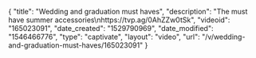 {
    "title": "Wedding and graduation must haves",
    "description": "The must have summer accessories\nhttps:\/\/tvp.ag\/0AhZZw0tSk",
    "videoid": "165023091",
    "date_created": "1529790969",
    "date_modified": "1546466776",
    "type": "captivate",
    "layout": "video",
    "url": "\/v\/wedding-and-graduation-must-haves\/165023091"
}